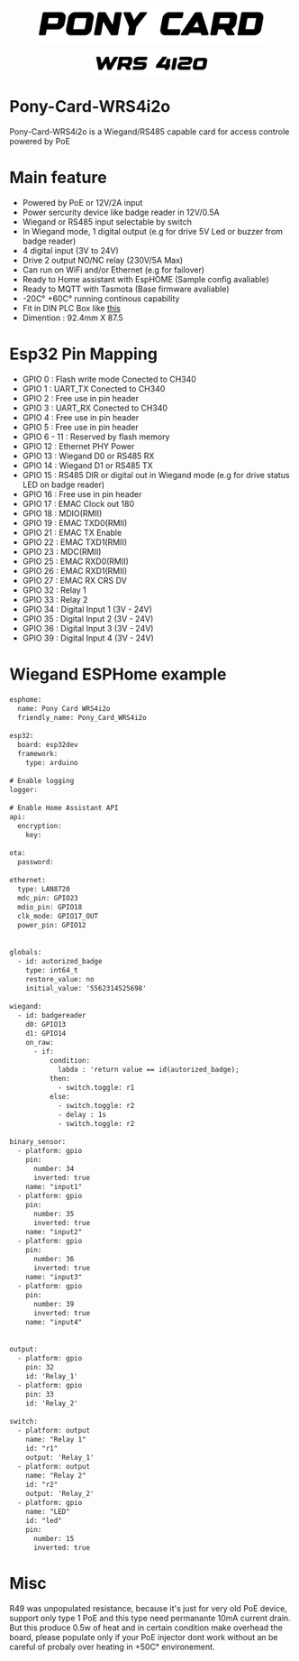 <p align="center" >
<img src="./readme/ponycard2.png" alt="Logo" width="400">
</p>
<p align="center">
<img src="./readme/wrs4i2o.png" alt="Logo" width="200" align="center">
</p>


# Pony-Card-WRS4i2o

Pony-Card-WRS4i2o is a Wiegand/RS485 capable card for access controle powered by PoE

# Main feature 
  - Powered by PoE or 12V/2A input
  - Power sercurity device like badge reader in 12V/0.5A
  - Wiegand or RS485 input selectable by switch
  - In Wiegand mode, 1 digital output (e.g for drive 5V Led or buzzer from badge reader)   
  - 4 digital input (3V to 24V)
  - Drive 2 output NO/NC relay (230V/5A Max)
  - Can run on WiFi and/or Ethernet (e.g for failover)
  - Ready to Home assistant with EspHOME (Sample config avaliable)
  - Ready to MQTT with Tasmota (Base firmware avaliable)
  - -20C° +60C° running continous capability
  - Fit in DIN PLC Box like [this](https://fr.aliexpress.com/i/1005004933689728.html)
  - Dimention : 92.4mm X 87.5  

# Esp32 Pin Mapping 
  - GPIO 0 : Flash write mode Conected to CH340
  - GPIO 1 : UART_TX Conected to CH340
  - GPIO 2 : Free use in pin header
  - GPIO 3 : UART_RX Conected to CH340
  - GPIO 4 : Free use in pin header
  - GPIO 5 : Free use in pin header
  - GPIO 6 - 11 : Reserved by flash memory
  - GPIO 12 : Ethernet PHY Power
  - GPIO 13 : Wiegand D0 or RS485 RX
  - GPIO 14 : Wiegand D1 or RS485 TX
  - GPIO 15 : RS485 DIR or digital out in Wiegand mode (e.g for drive status LED on badge reader)
  - GPIO 16 : Free use in pin header
  - GPIO 17 : EMAC Clock out 180
  - GPIO 18 : MDIO(RMII)
  - GPIO 19 : EMAC TXD0(RMII)
  - GPIO 21 : EMAC TX Enable
  - GPIO 22 : EMAC TXD1(RMII)
  - GPIO 23 : MDC(RMII)
  - GPIO 25 : EMAC RXD0(RMII)
  - GPIO 26 : EMAC RXD1(RMII)
  - GPIO 27 : EMAC RX CRS DV
  - GPIO 32 : Relay 1
  - GPIO 33 : Relay 2
  - GPIO 34 : Digital Input 1 (3V - 24V)
  - GPIO 35 : Digital Input 2 (3V - 24V)
  - GPIO 36 : Digital Input 3 (3V - 24V)
  - GPIO 39 : Digital Input 4 (3V - 24V)

# Wiegand ESPHome example 

``` 
esphome:
  name: Pony Card WRS4i2o
  friendly_name: Pony_Card_WRS4i2o

esp32:
  board: esp32dev
  framework:
    type: arduino

# Enable logging
logger:

# Enable Home Assistant API
api:
  encryption:
    key: 

ota:
  password: 

ethernet:
  type: LAN8720
  mdc_pin: GPIO23
  mdio_pin: GPIO18
  clk_mode: GPIO17_OUT
  power_pin: GPIO12


globals:
  - id: autorized_badge
    type: int64_t
    restore_value: no
    initial_value: '5562314525698'

wiegand:
  - id: badgereader
    d0: GPIO13
    d1: GPIO14
    on_raw: 
      - if:
          condition:
            labda : 'return value == id(autorized_badge);
          then:
            - switch.toggle: r1
          else:
            - switch.toggle: r2
            - delay : 1s
            - switch.toggle: r2

binary_sensor:
  - platform: gpio
    pin: 
      number: 34
      inverted: true
    name: "input1"
  - platform: gpio
    pin: 
      number: 35
      inverted: true
    name: "input2"
  - platform: gpio
    pin: 
      number: 36
      inverted: true
    name: "input3"
  - platform: gpio
    pin: 
      number: 39
      inverted: true
    name: "input4"


output:
  - platform: gpio
    pin: 32
    id: 'Relay_1'  
  - platform: gpio
    pin: 33
    id: 'Relay_2'    

switch:
  - platform: output
    name: "Relay 1"
    id: "r1"
    output: 'Relay_1'
  - platform: output
    name: "Relay 2"
    id: "r2"
    output: 'Relay_2'
  - platform: gpio
    name: "LED"
    id: "led"
    pin:
      number: 15
      inverted: true 
``` 


# Misc
R49 was unpopulated resistance, because it's just for very old PoE device, support only type 1 PoE and this type need permanante 10mA current drain. But this produce 0.5w of heat and in certain condition make overhead the board, please populate only if your PoE injector dont work without an be careful of probaly over heating in +50C° environement.
